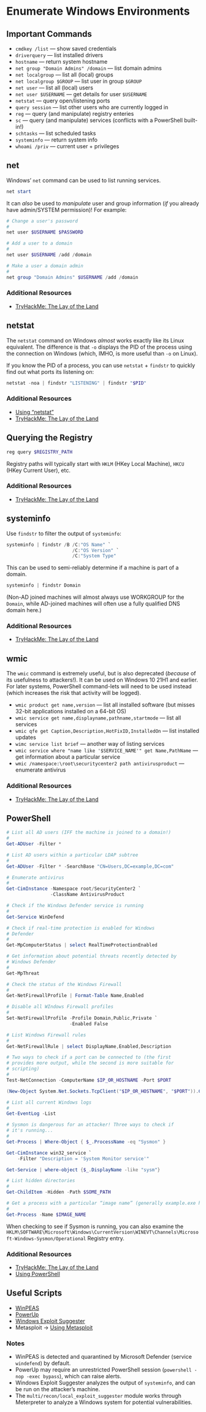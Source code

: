 # Enumerate Windows Environments
## Important Commands
* `cmdkey /list` — show saved credentials
* `driverquery` — list installed drivers
* `hostname` — return system hostname
* `net group "Domain Admins" /domain` — list domain admins
* `net localgroup` — list all (local) groups
* `net localgroup $GROUP` — list user in group `$GROUP`
* `net user` — list all (local) users
* `net user $USERNAME` — get details for user `$USERNAME`
* `netstat` — query open/listening ports
* `query session` — list other users who are currently logged in
* `reg` — query (and manipulate) registry enteries
* `sc` — query (and manipulate) services (conflicts with a PowerShell built-in!)
* `schtasks` — list scheduled tasks
* `systeminfo` — return system info
* `whoami /priv` — current user + privileges

## net
Windows’ `net` command can be used to list running services.

```powershell
net start
```

It can *also* be used to *manipulate* user and group information (*if* you already have admin/SYSTEM permission)! For example:

```powershell
# Change a user's password
#
net user $USERNAME $PASSWORD

# Add a user to a domain
#
net user $USERNAME /add /domain

# Make a user a domain admin
#
net group "Domain Admins" $USERNAME /add /domain
```

### Additional Resources
* [TryHackMe: The Lay of the Land](https://tryhackme.com/room/thelayoftheland)

## netstat
The `netstat` command on Windows *almost* works exactly like its Linux equivalent. The difference is that `-o` displays the PID of the process using the connection on Windows (which, IMHO, is more useful than `-o` on Linux).

If you know the PID of a process, you can use `netstat` + `findstr` to quickly find out what ports its listening on:

```powershell
netstat -noa | findstr "LISTENING" | findstr "$PID"
```

### Additional Resources
* [Using “netstat”](./Using%20%22netstat%22.md)
* [TryHackMe: The Lay of the Land](https://tryhackme.com/room/thelayoftheland)

## Querying the Registry
```powershell
reg query $REGISTRY_PATH
```

Registry paths will typically start with `HKLM` (HKey Local Machine), `HKCU` (HKey Current User), etc. 

### Additional Resources
* [TryHackMe: The Lay of the Land](https://tryhackme.com/room/thelayoftheland)

## systeminfo
Use `findstr` to filter the output of `systeminfo`:

```powershell
systeminfo | findstr /B /C:"OS Name" `
                        /C:"OS Version" `
                        /C:"System Type"
```

This can be used to semi-reliably determine if a machine is part of a domain.

```powershell
systeminfo | findstr Domain
```

(Non-AD joined machines will almost always use WORKGROUP for the `Domain`, while AD-joined machines will often use a fully qualified DNS domain here.)

### Additional Resources
* [TryHackMe: The Lay of the Land](https://tryhackme.com/room/thelayoftheland)

## wmic
The `wmic` command is extremely useful, but is also deprecated (*because* of its usefulness to attackers!). It can be used on Windows 10 21H1 and earlier. For later systems, PowerShell command-lets will need to be used instead (which increases the risk that activity will be logged).

* `wmic product get name,version` — list all installed software (but misses 32-bit applications installed on a 64-bit OS)
* `wmic service get name,displayname,pathname,startmode` — list all services
* `wmic qfe get Caption,Description,HotFixID,InstalledOn` — list installed updates
* `wimc service list brief` — another way of listing services
* `wmic service where "name like '$SERVICE_NAME'" get Name,PathName` — get information about a particular service
* `wmic /namespace:\root\securitycenter2 path antivirusproduct` — enumerate antivirus

### Additional Resources
* [TryHackMe: The Lay of the Land](https://tryhackme.com/room/thelayoftheland)

## PowerShell
```powershell
# List all AD users (IFF the machine is joined to a domain!)
#
Get-ADUser -Filter *

# List AD users within a particular LDAP subtree
#
Get-ADUser -Filter * -SearchBase "CN=Users,DC=example,DC=com"

# Enumerate antivirus
#
Get-CimInstance -Namespace root/SecurityCenter2 `
                -ClassName AntivirusProduct

# Check if the Windows Defender service is running
#
Get-Service WinDefend

# Check if real-time protection is enabled for Windows
# Defender
#
Get-MpComputerStatus | select RealTimeProtectionEnabled

# Get information about potential threats recently detected by
# Windows Defender
#
Get-MpThreat

# Check the status of the Windows Firewall
#
Get-NetFirewallProfile | Format-Table Name,Enabled

# Disable all WIndows Firewall profiles
#
Set-NetFirewallProfile -Profile Domain,Public,Private `
                       -Enabled False

# List Windows Firewall rules
#
Get-NetFirewallRule | select DisplayName,Enabled,Description

# Two ways to check if a port can be connected to (the first
# provides more output, while the second is more suitable for
# scripting)
#
Test-NetConnection -ComputerName $IP_OR_HOSTNAME -Port $PORT

(New-Object System.Net.Sockets.TcpClient("$IP_OR_HOSTNAME", "$PORT")).Connected

# List all current Windows logs
#
Get-EventLog -List

# Sysmon is dangerous for an attacker! Three ways to check if
# it's running...
#
Get-Process | Where-Object { $_.ProcessName -eq "Sysmon" }

Get-CimInstance win32_service `
	-Filter "Description = 'System Monitor service'"

Get-Service | where-object {$_.DisplayName -like "sysm"}

# List hidden directories
#
Get-ChildItem -Hidden -Path $SOME_PATH

# Get a process with a particular “image name” (generally example.exe has an image name of “example”)
#
Get-Process -Name $IMAGE_NAME
```

When checking to see if Sysmon is running, you can also examine the `HKLM\SOFTWARE\Microsoft\Windows\CurrentVersion\WINEVT\Channels\Microsoft-Windows-Sysmon/Operational` Registry entry.

### Additional Resources
* [TryHackMe: The Lay of the Land](https://tryhackme.com/room/thelayoftheland)
* [Using PowerShell](./Using%20PowerShell.md)

## Useful Scripts
* [WinPEAS](https://github.com/carlospolop/PEASS-ng/tree/master/winPEAS)
* [PowerUp](https://github.com/PowerShellMafia/PowerSploit/tree/master/Privesc)
* [Windows Exploit Suggester](https://github.com/AonCyberLabs/Windows-Exploit-Suggester)
* Metasploit -> [Using Metasploit](./Using%20Metasploit.md)

### Notes
* WinPEAS is detected and quarantined by Microsoft Defender (service `windefend`) by default.
* PowerUp may require an unrestricted PowerShell session (`powershell -nop -exec bypass`), which can raise alerts.
* Windows Exploit Suggester analyzes the output of `systeminfo`, and can be run on the attacker’s machine.
* The `multi/recon/local_exploit_suggester` module works through Meterpreter to analyze a Windows system for potential vulnerabilities.
